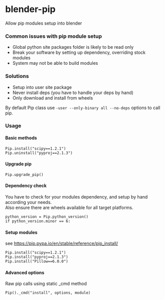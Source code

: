 # blender-pip
Allow pip modules setup into blender

### Common issues with pip module setup
* Global python site packages folder is likely to be read only 
* Break your software by setting up dependency, overriding stock modules
* System may not be able to build modules

### Solutions
* Setup into user site package
* Never install deps (you have to handle your deps by hand)
* Only download and install from wheels

By default Pip class use ```-user --only-binary all --no-deps``` options to call pip.


### Usage

#### Basic methods
```
Pip.install("scipy==1.2.1")
Pip.uninstall("pyproj==2.1.3")
```

#### Upgrade pip  
```Pip.upgrade_pip()```

#### Dependency check
You have to check for your modules dependency, and setup by hand according your needs.  
Also ensure there are wheels available for all target platforms.  
```
python_version = Pip.python_version()
if python_version.minor == 6:
```

#### Setup modules 
see https://pip.pypa.io/en/stable/reference/pip_install/    
```
Pip.install("scipy==1.2.1")
Pip.install("pyproj==2.1.3")
Pip.install("Pillow==6.0.0")
```

#### Advanced options
Raw pip calls using static _cmd method
```
Pip()._cmd("install", options, module)
```
